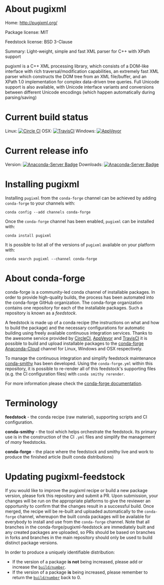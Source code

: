 About pugixml
=============

Home: http://pugixml.org/

Package license: MIT

Feedstock license: BSD 3-Clause

Summary: Light-weight, simple and fast XML parser for C++ with XPath support

pugixml is a C++ XML processing library, which consists of a DOM-like interface
with rich traversal/modification capabilities, an extremely fast XML parser which
constructs the DOM tree from an XML file/buffer, and an XPath 1.0 implementation
for complex data-driven tree queries. Full Unicode support is also available, with
Unicode interface variants and conversions between different Unicode encodings
(which happen automatically during parsing/saving)


Current build status
====================

Linux: [![Circle CI](https://circleci.com/gh/conda-forge/pugixml-feedstock.svg?style=shield)](https://circleci.com/gh/conda-forge/pugixml-feedstock)
OSX: [![TravisCI](https://travis-ci.org/conda-forge/pugixml-feedstock.svg?branch=master)](https://travis-ci.org/conda-forge/pugixml-feedstock)
Windows: [![AppVeyor](https://ci.appveyor.com/api/projects/status/github/conda-forge/pugixml-feedstock?svg=True)](https://ci.appveyor.com/project/conda-forge/pugixml-feedstock/branch/master)

Current release info
====================
Version: [![Anaconda-Server Badge](https://anaconda.org/conda-forge/pugixml/badges/version.svg)](https://anaconda.org/conda-forge/pugixml)
Downloads: [![Anaconda-Server Badge](https://anaconda.org/conda-forge/pugixml/badges/downloads.svg)](https://anaconda.org/conda-forge/pugixml)

Installing pugixml
==================

Installing `pugixml` from the `conda-forge` channel can be achieved by adding `conda-forge` to your channels with:

```
conda config --add channels conda-forge
```

Once the `conda-forge` channel has been enabled, `pugixml` can be installed with:

```
conda install pugixml
```

It is possible to list all of the versions of `pugixml` available on your platform with:

```
conda search pugixml --channel conda-forge
```


About conda-forge
=================

conda-forge is a community-led conda channel of installable packages.
In order to provide high-quality builds, the process has been automated into the
conda-forge GitHub organization. The conda-forge organization contains one repository
for each of the installable packages. Such a repository is known as a *feedstock*.

A feedstock is made up of a conda recipe (the instructions on what and how to build
the package) and the necessary configurations for automatic building using freely
available continuous integration services. Thanks to the awesome service provided by
[CircleCI](https://circleci.com/), [AppVeyor](http://www.appveyor.com/)
and [TravisCI](https://travis-ci.org/) it is possible to build and upload installable
packages to the [conda-forge](https://anaconda.org/conda-forge)
[Anaconda-Cloud](http://docs.anaconda.org/) channel for Linux, Windows and OSX respectively.

To manage the continuous integration and simplify feedstock maintenance
[conda-smithy](http://github.com/conda-forge/conda-smithy) has been developed.
Using the ``conda-forge.yml`` within this repository, it is possible to re-render all of
this feedstock's supporting files (e.g. the CI configuration files) with ``conda smithy rerender``.

For more information please check the [conda-forge documentation](https://conda-forge.org/docs/).

Terminology
===========

**feedstock** - the conda recipe (raw material), supporting scripts and CI configuration.

**conda-smithy** - the tool which helps orchestrate the feedstock.
                   Its primary use is in the construction of the CI ``.yml`` files
                   and simplify the management of *many* feedstocks.

**conda-forge** - the place where the feedstock and smithy live and work to
                  produce the finished article (built conda distributions)


Updating pugixml-feedstock
==========================

If you would like to improve the pugixml recipe or build a new
package version, please fork this repository and submit a PR. Upon submission,
your changes will be run on the appropriate platforms to give the reviewer an
opportunity to confirm that the changes result in a successful build. Once
merged, the recipe will be re-built and uploaded automatically to the
`conda-forge` channel, whereupon the built conda packages will be available for
everybody to install and use from the `conda-forge` channel.
Note that all branches in the conda-forge/pugixml-feedstock are
immediately built and any created packages are uploaded, so PRs should be based
on branches in forks and branches in the main repository should only be used to
build distinct package versions.

In order to produce a uniquely identifiable distribution:
 * If the version of a package **is not** being increased, please add or increase
   the [``build/number``](http://conda.pydata.org/docs/building/meta-yaml.html#build-number-and-string).
 * If the version of a package **is** being increased, please remember to return
   the [``build/number``](http://conda.pydata.org/docs/building/meta-yaml.html#build-number-and-string)
   back to 0.